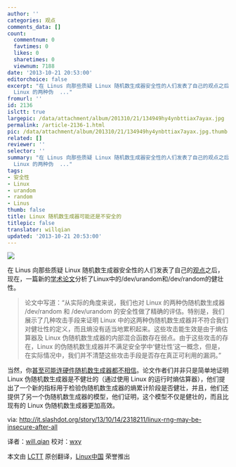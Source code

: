 ```yaml
---
author: ''
categories: 观点
comments_data: []
count:
  commentnum: 0
  favtimes: 0
  likes: 0
  sharetimes: 0
  viewnum: 7188
date: '2013-10-21 20:53:00'
editorchoice: false
excerpt: "在 Linus 向那些质疑 Linux 随机数生成器安全性的人们发表了自己的观点之后，现在，一篇新的学术论文分析了Linux中的/dev/urandom和/dev/random的健壮性。\r\n\r\n论文中写道：从实际的角度来说，我们也对
  Linux 的两种伪  ..."
fromurl: ''
id: 2136
islctt: true
largepic: /data/attachment/album/201310/21/134949hy4ynbttiax7ayax.jpg
permalink: /article-2136-1.html
pic: /data/attachment/album/201310/21/134949hy4ynbttiax7ayax.jpg.thumb.jpg
related: []
reviewer: ''
selector: ''
summary: "在 Linus 向那些质疑 Linux 随机数生成器安全性的人们发表了自己的观点之后，现在，一篇新的学术论文分析了Linux中的/dev/urandom和/dev/random的健壮性。\r\n\r\n论文中写道：从实际的角度来说，我们也对
  Linux 的两种伪  ..."
tags:
- 安全性
- Linux
- urandom
- random
- Linus
thumb: false
title: Linux 随机数生成器可能还是不安全的
titlepic: false
translator: willqian
updated: '2013-10-21 20:53:00'
---
```


![](/data/attachment/album/201310/21/134949hy4ynbttiax7ayax.jpg)


在 Linus 向那些质疑 Linux 随机数生成器安全性的人们发表了自己的[观点](http://linux.slashdot.org/story/13/09/10/1311247/linus-responds-to-rdrand-petition-with-scorn)之后，现在，一篇新的[学术论文](http://eprint.iacr.org/2013/338.pdf)分析了Linux中的/dev/urandom和/dev/random的健壮性。



> 
> 论文中写道：“从实际的角度来说，我们也对 Linux 的两种伪随机数生成器 /dev/random 和 /dev/urandom 的安全性做了精确的评估。特别是，我们展示了几种攻击手段来证明 Linux 中的这两种伪随机数生成器并不符合我们对健壮性的定义，而且熵没有适当地累积起来。这些攻击能生效是由于熵估算器及 Linux 伪随机数生成器的内部混合函数存在弱点。由于这些攻击的存在，Linux 的伪随机数生成器并不满足安全学中‘健壮性’这一概念，但是，在实际情况中，我们并不清楚这些攻击手段是否存在真正可利用的漏洞。”
> 
> 
> 


当然，你[甚至可能连硬件随机数生成器都不相信](http://slashdot.org/story/13/09/13/1228216/stealthy-dopant-level-hardware-trojans)。论文作者们并非只是简单地证明 Linux 伪随机数生成器是不健壮的（通过使用 Linux 的运行时熵估算器），他们提出了一个新的指标用于检验伪随机数生成器的熵累计阶段是否健壮，并且，他们还提供了另一个伪随机数生成器的模型，他们证明，这个模型不仅是健壮的，而且比现有的 Linux 伪随机数生成器更加高效。


 


via: <http://it.slashdot.org/story/13/10/14/2318211/linux-rng-may-be-insecure-after-all>


译者：[will.qian](https://github.com/willqian) 校对：[wxy](https://github.com/wxy)


本文由 [LCTT](https://github.com/LCTT/TranslateProject) 原创翻译，[Linux中国](http://linux.cn/) 荣誉推出